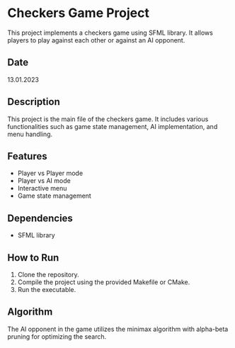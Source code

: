 # Checkers Game Project

This project implements a checkers game using SFML library. It allows players to play against each other or against an AI opponent.

## Date
13.01.2023

## Description
This project is the main file of the checkers game. It includes various functionalities such as game state management, AI implementation, and menu handling.

## Features
- Player vs Player mode
- Player vs AI mode
- Interactive menu
- Game state management

## Dependencies
- SFML library

## How to Run
1. Clone the repository.
2. Compile the project using the provided Makefile or CMake.
3. Run the executable.

## Algorithm
The AI opponent in the game utilizes the minimax algorithm with alpha-beta pruning for optimizing the search.
